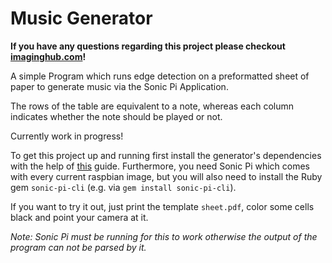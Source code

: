 # Music Generator
**If you have any questions regarding this project please checkout [imaginghub.com](http://imaginghub.com/)!** 

A simple Program which runs edge detection on a preformatted sheet of paper to generate music via the Sonic Pi Application.

The rows of the table are equivalent to a note, whereas each column indicates whether the note should be played or not.

Currently work in progress!

To get this project up and running first install the generator's dependencies with the help of [this](https://github.com/StudentCV/guides/blob/master/rpi3_image_processing.md) guide.
Furthermore, you need Sonic Pi which comes with every current raspbian image, but you will also need to install the Ruby gem `sonic-pi-cli` (e.g. via `gem install sonic-pi-cli`).

If you want to try it out, just print the template `sheet.pdf`, color some cells black and point your camera at it.

*Note: Sonic Pi must be running for this to work otherwise the output of the program can not be parsed by it.*
